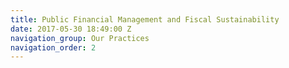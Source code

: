 ```yaml
---
title: Public Financial Management and Fiscal Sustainability
date: 2017-05-30 18:49:00 Z
navigation_group: Our Practices
navigation_order: 2
---
```


